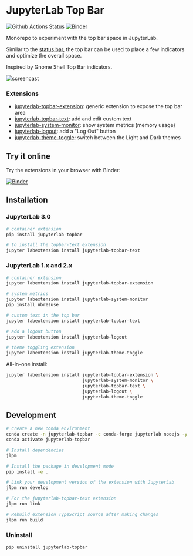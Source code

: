 # JupyterLab Top Bar

![Github Actions Status](https://github.com/jtpio/jupyterlab-topbar/workflows/Build/badge.svg)
[![Binder](https://mybinder.org/badge_logo.svg)](https://mybinder.org/v2/gh/jtpio/jupyterlab-topbar/stable?urlpath=lab)

Monorepo to experiment with the top bar space in JupyterLab.

Similar to the [status bar](https://github.com/jupyterlab/jupyterlab/tree/master/packages/statusbar-extension), the top bar can be used to place a few indicators and optimize the overall space.

Inspired by Gnome Shell Top Bar indicators.

![screencast](./doc/screencast.gif)

### Extensions

- [jupyterlab-topbar-extension](./packages/jupyterlab-topbar-extension): generic extension to expose the top bar area
- [jupyterlab-topbar-text](./packages/jupyterlab-topbar-text): add and edit custom text
- [jupyterlab-system-monitor](https://github.com/jtpio/jupyterlab-system-monitor): show system metrics (memory usage)
- [jupyterlab-logout](https://github.com/jtpio/jupyterlab-logout): add a "Log Out" button
- [jupyterlab-theme-toggle](https://github.com/jtpio/jupyterlab-theme-toggle): switch between the Light and Dark themes

## Try it online

Try the extensions in your browser with Binder:

[![Binder](https://mybinder.org/badge_logo.svg)](https://mybinder.org/v2/gh/jtpio/jupyterlab-topbar/stable?urlpath=lab)

## Installation

### JupyterLab 3.0

```bash
# container extension
pip install jupyterlab-topbar

# to install the topbar-text extension
jupyter labextension install jupyterlab-topbar-text
```

### JupyterLab 1.x and 2.x

```bash
# container extension
jupyter labextension install jupyterlab-topbar-extension

# system metrics
jupyter labextension install jupyterlab-system-monitor
pip install nbresuse

# custom text in the top bar
jupyter labextension install jupyterlab-topbar-text

# add a logout button
jupyter labextension install jupyterlab-logout

# theme toggling extension
jupyter labextension install jupyterlab-theme-toggle
```

All-in-one install:

```bash
jupyter labextension install jupyterlab-topbar-extension \
                             jupyterlab-system-monitor \
                             jupyterlab-topbar-text \
                             jupyterlab-logout \
                             jupyterlab-theme-toggle
```

## Development

```bash
# create a new conda environment
conda create -n jupyterlab-topbar -c conda-forge jupyterlab nodejs -y
conda activate jupyterlab-topbar

# Install dependencies
jlpm

# Install the package in development mode
pip install -e .

# Link your development version of the extension with JupyterLab
jlpm run develop

# For the jupyterlab-topbar-text extension
jlpm run link

# Rebuild extension TypeScript source after making changes
jlpm run build
```

### Uninstall

```bash
pip uninstall jupyterlab-topbar
```
